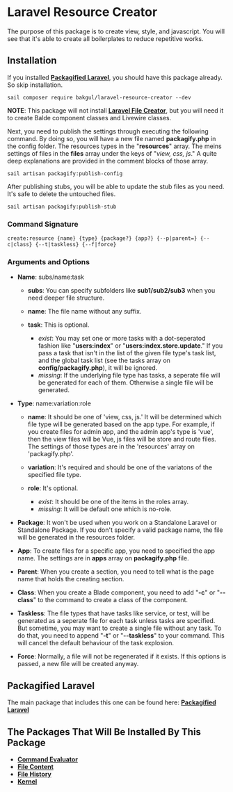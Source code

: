 # Laravel Resource Creator

The purpose of this package is to create view, style, and javascript. You will see that it's able to create all boilerplates to reduce repetitive works.

## Installation
If you installed **[Packagified Laravel](https://github.com/bulentAkgul/packagified-laravel)**, you should have this package already. So skip installation.
```
sail composer require bakgul/laravel-resource-creator --dev
```
**NOTE**: This package will not install **[Laravel File Creator](https://github.com/bulentAkgul/laravel-file-creator)**, but you will need it to create Balde component classes and Livewire classes. 

Next, you need to publish the settings through executing the following command. By doing so, you will have a new file named **packagify.php** in the config folder. The resources types in the "**resources**" array. The meins settings of files in the **files** array under the keys of "*view, css, js*." A quite deep explanations are provided in the comment blocks of those array.
```
sail artisan packagify:publish-config
```
After publishing stubs, you will be able to update the stub files as you need. It's safe to delete the untouched files.
```
sail artisan packagify:publish-stub
```

### Command Signature
```
create:resource {name} {type} {package?} {app?} {--p|parent=} {--c|class} {--t|taskless} {--f|force}
```

### Arguments and Options
+ **Name**: subs/name:task

  + **subs**: You can specify subfolders like **sub1/sub2/sub3** when you need deeper file structure.

  + **name**: The file name without any suffix.

  + **task**: This is optional.
    + *exist*: You may set one or more tasks with a dot-seperatod fashion like "**users:index**" or "**users:index.store.update**." If you pass a task that isn't in the list of the given file type's task list, and the global task list (see the tasks array on **config/packagify.php**), it will be ignored.
    + *missing*: If the underlying file type has tasks, a seperate file will be generated for each of them. Otherwise a single file will be generated.

+ **Type**: name:variation:role

  + **name**: It should be one of 'view, css, js.' It will be determined which file type will be generated based on the app type. For example, if you create files for admin app, and the admin app's type is 'vue', then the view files will be Vue, js files will be store and route files. The settings of those types are in the 'resources' array on 'packagify.php'.

  + **variation**: It's required and should be one of the variatons of the specified file type.

  + **role**: It's optional.
    + *exist*: It should be one of the items in the roles array.
    + *missing*: It will be default one which is no-role.

+ **Package**: It won't be used when you work on a Standalone Laravel or Standalone Package. If you don't specify a valid package name, the file will be generated in the resources folder.

+ **App**: To create files for a specific app, you need to specified the app name. The settings are in **apps** array on **packagify.php** file.

+ **Parent**: When you create a section, you need to tell what is the page name that holds the creating section.

+ **Class**: When you create a Blade component, you need to add "**-c**" or "**--class**" to the command to create a class of the component.

+ **Taskless**: The file types that have tasks like service, or test, will be generated as a seperate file for each task unless tasks are specified. But sometime, you may want to create a single file without any task. To do that, you need to append "**-t**" or "**--taskless**" to your command. This will cancel the default behaviour of the task explosion.

+ **Force**: Normally, a file will not be regenerated if it exists. If this options is passed, a new file will be created anyway.

## Packagified Laravel
The main package that includes this one can be found here: **[Packagified Laravel](https://github.com/bulentAkgul/packagified-laravel)**

## The Packages That Will Be Installed By This Package
+ **[Command Evaluator](https://github.com/bulentAkgul/command-evaluator)**
+ **[File Content](https://github.com/bulentAkgul/file-content)**
+ **[File History](https://github.com/bulentAkgul/file-history)**
+ **[Kernel](https://github.com/bulentAkgul/kernel)**